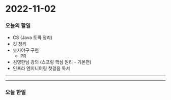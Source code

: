 2022-11-02
==========

### 오늘의 할일
* CS (Java 토픽 정리)
* 깃 정리
* 숫자야구 구현
    * PR
* 김영한님 강의 (스프링 핵심 원리 - 기본편)
* 인프라 엔지니어링 첫걸음 독서

<hr/>
<hr/>

### 오늘 한일